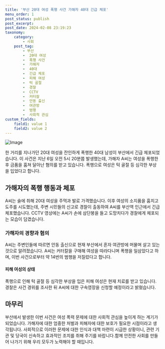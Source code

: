 ```yaml
---
title: '부산 20대 여성 폭행 사건 가해자 40대 긴급 체포'
menu_order: 1
post_status: publish
post_excerpt: 
post_date: 2024-02-08 23:19:23
taxonomy:
    category:
        - 사회
    post_tag:
        - 부산
        -  20대 여성
        -  폭행 사건
        -  가해자
        -  40대
        -  긴급 체포
        -  피해 여성
        -  턱 골절
        -  경찰
        -  CCTV
        -  커터칼
        -  안동 출신
        -  여관방
        -  범행
        -  사회적 관심
custom_fields:
    field1: value 1
    field2: value 2
---
```


![Image](https://imgnews.pstatic.net/image/081/2024/02/07/0003429082_001_20240207062501164.jpg?type=w647)

한 거리를 지나가던 20대 여성을 잔인하게 폭행한 40대 남성이 부산에서 긴급 체포되었습니다. 이 사건은 지난 6일 오전 5시 20분쯤 발생했는데, 가해자 A씨는 여성을 폭행한 후 금품을 훔쳐 달아난 혐의를 받고 있습니다. 폭행으로 여성은 턱 골절 등 심각한 부상을 입었다고 합니다.
## 가해자의 폭행 행동과 체포
A씨는 술에 취해 20대 여성을 주먹과 발로 가격했습니다. 이후 여성의 소지품을 훔치고 도주를 시도했는데, 주변 시민들의 신고로 경찰이 출동하여 A씨를 부산역 인근에서 긴급 체포했습니다. CCTV 영상에는 A씨가 손에 삼단봉을 들고 도망치다가 경찰에게 체포되는 모습이 담겼습니다.
### 가해자의 경향과 혐의
A씨는 주변인들에 따르면 안동 출신으로 현재 부산에서 혼자 여관방에 머물며 살고 있는 것으로 알려졌습니다. A씨는 커터칼을 구매해 여성을 따라다니며 폭행을 일삼았다고 하며, 이번 사건으로부터 약 14번의 범행을 저질렀다고 합니다.
#### 피해 여성의 상태
폭행으로 인해 턱 골절 등 심각한 부상을 입은 피해 여성은 현재 치료를 받고 있습니다. 경찰은 사건 경위를 조사한 뒤 A씨에 대한 구속영장을 신청할 예정이라고 밝혔습니다.
## 마무리
부산에서 발생한 이번 사건은 여성 폭력 문제에 대한 사회적 관심을 높이게 하는 계기가 되었습니다. 가해자에 대한 엄중한 처벌과 피해자에 대한 보호가 필요한 시점이라고 생각됩니다. 사회적으로 이러한 문제에 대한 인식과 대책 마련이 시급한 상황이니, 관련 기관 및 당국이 신속하고 효과적인 조치를 취해 주기를 바랍니다.함께 안전한 사회를 만들어 나가기 위해 우리 모두가 노력해야 할 때입니다.
